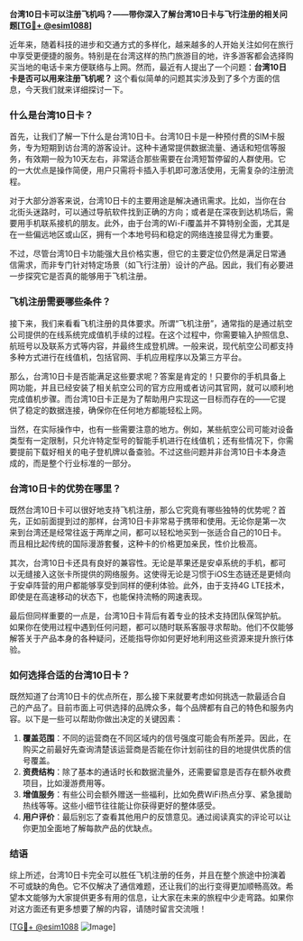 **台湾10日卡可以注册飞机吗？——带你深入了解台湾10日卡与飞行注册的相关问题[[TG💪+ @esim1088](https://t.me/s/esim1088)]**

近年来，随着科技的进步和交通方式的多样化，越来越多的人开始关注如何在旅行中享受更便捷的服务。特别是在台湾这样的热门旅游目的地，许多游客都会选择购买当地的电话卡来方便联络与上网。然而，最近有人提出了一个问题：**台湾10日卡是否可以用来注册飞机呢？** 这个看似简单的问题其实涉及到了多个方面的信息，今天我们就来详细探讨一下。

### 什么是台湾10日卡？

首先，让我们了解一下什么是台湾10日卡。台湾10日卡是一种预付费的SIM卡服务，专为短期到访台湾的游客设计。这种卡通常提供数据流量、通话和短信等服务，有效期一般为10天左右，非常适合那些需要在台湾短暂停留的人群使用。它的一大优点是操作简便，用户只需将卡插入手机即可激活使用，无需复杂的注册流程。

对于大部分游客来说，台湾10日卡的主要用途是解决通讯需求。比如，当你在台北街头迷路时，可以通过导航软件找到正确的方向；或者是在深夜到达机场后，需要用手机联系接机的朋友。此外，由于台湾的Wi-Fi覆盖并不算特别全面，尤其是在一些偏远地区或山区，拥有一个本地号码和稳定的网络连接显得尤为重要。

不过，尽管台湾10日卡功能强大且价格实惠，但它的主要定位仍然是满足日常通信需求，而非专门针对特定场景（如飞行注册）设计的产品。因此，我们有必要进一步探究它是否真的能够用于飞机注册。

### 飞机注册需要哪些条件？

接下来，我们来看看飞机注册的具体要求。所谓“飞机注册”，通常指的是通过航空公司提供的在线系统完成值机手续的过程。在这个过程中，你需要输入护照信息、航班号以及联系方式等内容，并最终生成登机牌。一般来说，现代航空公司都支持多种方式进行在线值机，包括官网、手机应用程序以及第三方平台。

那么，台湾10日卡是否能满足这些要求呢？答案是肯定的！只要你的手机具备上网功能，并且已经安装了相关航空公司的官方应用或者访问其官网，就可以顺利地完成值机步骤。而台湾10日卡正是为了帮助用户实现这一目标而存在的——它提供了稳定的数据连接，确保你在任何地方都能轻松上网。

当然，在实际操作中，也有一些需要注意的地方。例如，某些航空公司可能对设备类型有一定限制，只允许特定型号的智能手机进行在线值机；还有些情况下，你需要提前下载好相关的电子登机牌以备查验。不过这些问题并非台湾10日卡本身造成的，而是整个行业标准的一部分。

### 台湾10日卡的优势在哪里？

既然台湾10日卡可以很好地支持飞机注册，那么它究竟有哪些独特的优势呢？首先，正如前面提到过的那样，台湾10日卡非常易于携带和使用。无论你是第一次来到台湾还是经常往返于两岸之间，都可以轻松地买到一张适合自己的10日卡。而且相比起传统的国际漫游套餐，这种卡的价格更加亲民，性价比极高。

其次，台湾10日卡还具有良好的兼容性。无论是苹果还是安卓系统的手机，都可以无缝接入这张卡所提供的网络服务。这使得无论是习惯于iOS生态链还是更倾向于安卓阵营的用户都能够享受到同样的便利体验。此外，由于支持4G LTE技术，即使是在高速移动的状态下，也能保持流畅的网速表现。

最后但同样重要的一点是，台湾10日卡背后有着专业的技术支持团队保驾护航。如果你在使用过程中遇到任何问题，都可以随时联系客服寻求帮助。他们不仅能够解答关于产品本身的各种疑问，还能指导你如何更好地利用这些资源来提升旅行体验。

### 如何选择合适的台湾10日卡？

既然知道了台湾10日卡的优点所在，那么接下来就要考虑如何挑选一款最适合自己的产品了。目前市面上可供选择的品牌众多，每个品牌都有自己的特色和服务内容。以下是一些可以帮助你做出决定的关键因素：

1. **覆盖范围**：不同的运营商在不同区域内的信号强度可能会有所差异。因此，在购买之前最好先查询清楚该运营商是否能在你计划前往的目的地提供优质的信号覆盖。
2. **资费结构**：除了基本的通话时长和数据流量外，还需要留意是否存在额外收费项目，比如漫游费用等。
3. **增值服务**：有些公司会额外赠送一些福利，比如免费WiFi热点分享、紧急援助热线等等。这些小细节往往能让你获得更好的整体感受。
4. **用户评价**：最后别忘了查看其他用户的反馈意见。通过阅读真实的评论可以让你更加全面地了解每款产品的优缺点。

### 结语

综上所述，台湾10日卡完全可以胜任飞机注册的任务，并且在整个旅途中扮演着不可或缺的角色。它不仅解决了通信难题，还让我们的出行变得更加顺畅高效。希望本文能够为大家提供更多有用的信息，让大家在未来的旅程中少走弯路。如果你对这方面还有更多想要了解的内容，请随时留言交流哦！

[[TG💪+ @esim1088](https://t.me/s/esim1088) ![Image](https://i.postimg.cc/4NQfJmqS/Snipaste-2025-05-13-00-14-12.png)]